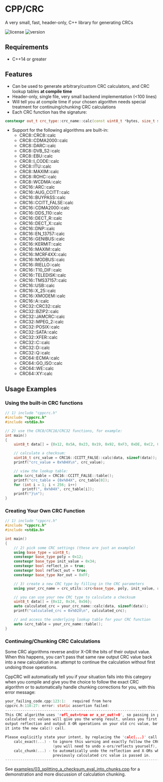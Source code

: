 # CPP/CRC

A very small, fast, header-only, C++ library for generating CRCs

![license](https://img.shields.io/badge/license-MIT-informational) ![version](https://img.shields.io/badge/version-1.2-blue)

## Requirements

* C++14 or greater

## Features

* Can be used to generate arbitrary/custom CRC calculators, and CRC lookup tables **at compile time**
* Header-only, single file, very small backend implementation (<100 lines)
* Will tell you at compile time if your chosen algorithm needs special treatment for continuing/chunking CRC calculations
* Each CRC function has the signature:

```cpp
constexpr out_t crc_type::crc_name::calc(const uint8_t *bytes, size_t size, out_t crc = initial_value)
```

* Support for the following algorithms are built-in:
  * CRC8::CRC8::calc
  * CRC8::CDMA2000::calc
  * CRC8::DARC::calc
  * CRC8::DVB_S2::calc
  * CRC8::EBU::calc
  * CRC8::I_CODE::calc
  * CRC8::ITU::calc
  * CRC8::MAXIM::calc
  * CRC8::ROHC::calc
  * CRC8::WCDMA::calc
  * CRC16::ARC::calc
  * CRC16::AUG_CCITT::calc
  * CRC16::BUYPASS::calc
  * CRC16::CCITT_FALSE::calc
  * CRC16::CDMA2000::calc
  * CRC16::DDS_110::calc
  * CRC16::DECT_R::calc
  * CRC16::DECT_X::calc
  * CRC16::DNP::calc
  * CRC16::EN_13757::calc
  * CRC16::GENIBUS::calc
  * CRC16::KERMIT::calc
  * CRC16::MAXIM::calc
  * CRC16::MCRF4XX::calc
  * CRC16::MODBUS::calc
  * CRC16::RIELLO::calc
  * CRC16::T10_DIF::calc
  * CRC16::TELEDISK::calc
  * CRC16::TMS37157::calc
  * CRC16::USB::calc
  * CRC16::X_25::calc
  * CRC16::XMODEM::calc
  * CRC16::A::calc
  * CRC32::CRC32::calc
  * CRC32::BZIP2::calc
  * CRC32::JAMCRC::calc
  * CRC32::MPEG_2::calc
  * CRC32::POSIX::calc
  * CRC32::SATA::calc
  * CRC32::XFER::calc
  * CRC32::C::calc
  * CRC32::D::calc
  * CRC32::Q::calc
  * CRC64::ECMA::calc
  * CRC64::GO_ISO::calc
  * CRC64::WE::calc
  * CRC64::XY::calc

## Usage Examples

### Using the built-in CRC functions

```cpp
// 1) include "cppcrc.h"
#include "cppcrc.h"
#include <stdio.h>

// 2) use the CRC8/CRC16/CRC32 functions, for example:
int main()
{
    uint8_t data[] = {0x12, 0x5A, 0x23, 0x19, 0x92, 0xF3, 0xDE, 0xC2, 0x5A, 0x1F, 0x91, 0xA3};

    // calculate a checksum:
    uint16_t crc_value = CRC16::CCITT_FALSE::calc(data, sizeof(data));
    printf("crc_value = 0x%04X\n", crc_value);

    // view the lookup table:
    auto &crc_table = CRC16::CCITT_FALSE::table();
    printf("crc_table = {0x%04X", crc_table[0]);
    for (int i = 1; i < 256; i++)
        printf(", 0x%04X", crc_table[i]);
    printf("}\n");
}
```

### Creating Your Own CRC Function

```cpp
// 1) include "cppcrc.h"
#include "cppcrc.h"
#include <stdio.h>

int main()
{
    // 2) pick some CRC settings (these are just an example)
    using base_type = uint8_t;
    constexpr base_type poly = 0x12;
    constexpr base_type init_value = 0x34;
    constexpr bool reflect_in = true;
    constexpr bool reflect_out = true;
    constexpr base_type Xor_out = 0xFF;

    // 3) create a new CRC type by filling in the CRC parameters
    using your_crc_name = crc_utils::crc<base_type, poly, init_value, reflect_in, reflect_out, Xor_out>;

    // you can use your new CRC type to calculate a checksum
    uint8_t data[] = {0x12, 0x34, 0x56};
    auto calculated_crc = your_crc_name::calc(data, sizeof(data));
    printf("calculated_crc = 0x%02X\n", calculated_crc);

    // and access the underlying lookup table for your CRC function
    auto &crc_table = your_crc_name::table();
}
```

### Continuing/Chunking CRC Calculations

Some CRC algorithms reverse and/or X-OR the bits of their output value. When this happens,
you can't pass that same raw output CRC value back into a new calculation in an attempt
to continue the calculation without first undoing those operations.

CppCRC will automatically tell you if your situation falls into this category when you
compile and give you the choice to follow the exact CRC algorithm or to automatically
handle chunking corrections for you, with this error message:

```c
your_failing_code.cpp:123:1:   required from here
cppcrc.h:110:27: error: static assertion failed:
-----------------------------------------------------------------------------------
This CRC algorithm uses 'refl_out=true or x_or_out!=0', so passing in previously
calculated crc values will give you the wrong result, unless you first undo the
output reflection and output X-OR operations on your old crc value, before passing
it into the new calc() call.

Please explicitly state your intent, by replacing the 'calc(...)' call with either:
    calc_exact(...) - to ignore this warning and exactly follow the CRC algorithm
                      (you will need to undo x-ors/reflects yourself), or
    calc_chunk(...) - to automatically undo the reflection and X-ORs whenever a
                      previously calculated crc value is passed in.
-----------------------------------------------------------------------------------
```

See [examples/03_splitting_a_checksum_eval_into_chunks.cpp](examples/03_splitting_a_checksum_eval_into_chunks.cpp) for a demonstration and more discussion of calculation chunking.
